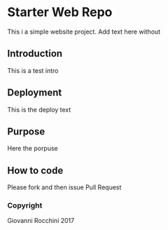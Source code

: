 # Starter Web Repo

This i a simple website project. Add text here without

## Introduction

This is a test intro

## Deployment

This is the deploy text

## Purpose

Here the porpuse

## How to code

Please fork and then issue Pull Request

### Copyright

Giovanni Rocchini 2017